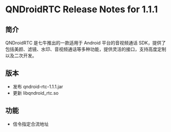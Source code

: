 # QNDroidRTC Release Notes for 1.1.1

## 简介

QNDroidRTC 是七牛推出的一款适用于 Android 平台的音视频通话 SDK，提供了包括美颜、滤镜、水印、音视频通话等多种功能，提供灵活的接口，支持高度定制以及二次开发。

## 版本

- 发布 qndroid-rtc-1.1.1.jar
- 更新 libqndroid_rtc.so

## 功能

- 信令指定合流地址